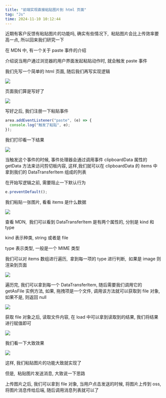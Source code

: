 ```yaml
---
title: "前端实现直接粘贴图片到 html 页面"
tag: "Js"
time: 2024-11-10 10:12:44
---
```


近期有客户反馈有粘贴图片的功能吗, 确实有些情况下,  粘贴图片会比上传效率要高一点, 所以回来我们研究一下

在 MDN 中, 有一个关于 paste 事件的介绍

介绍说当用户通过浏览器的用户界面发起粘贴动作时, 就会触发 paste 事件

我们先写一个简单的 html 页面, 随后我们再写实现逻辑

<img src="../imgs/101/06.webp" />

页面我们算是写好了

<img src="../imgs/101/07.webp" />

写好之后, 我们注册一下粘贴事件

```js
area.addEventListener("paste", (e) => {
  console.log("触发了粘贴", e);
});
```

我们打印看一下结果

<img src="../imgs/101/08.webp" />

当触发这个事件的时候, 事件处理器会通过调用事件 clipboardData 属性的 getData 方法来访问剪切板内容, 这样,我们就可以在 clipboardData 的 items 中拿到我们的 DataTransferItem 组成的列表

在开始写逻辑之前, 需要阻止一下默认行为

```js
e.preventDefault();
```

我们粘贴一张图片, 看看 items 是什么数据

<img src="../imgs/101/09.webp" />

查看 MDN,  我们可以看到 DataTransferItem 是有两个属性的, 分别是 kind 和 type

kind 表示种类, string 或者是 file

type 表示类型, 一般是一个 MIME 类型

我们可以对 items 数组进行遍历,  拿到每一项的 type 进行判断,  如果是 image 则渲染到页面

<img src="../imgs/101/10.webp" />

遍历完, 我们可以拿到每一个 DataTransferItem, 随后需要我们调用它的 getAsFile 实例方法, 如果, 拖拽项是一个文件, 调用该方法就可以获取到 file 对象, 如果不是, 则返回 null

<img src="../imgs/101/11.webp" />

获取 file 对象之后, 读取文件内容, 在 load 中可以拿到读取到的结果, 我们将结果进行赋值即可

<img src="../imgs/101/12.webp" />

我们看一下大致效果

<img src="../imgs/101/13.webp" />

这样, 我们粘贴图片的功能大致就实现了

但是,  粘贴图片发送消息, 大致说一下思路

上传图片之后, 我们可以拿到 file 对象, 当用户点击发送的时候, 将图片上传到 oss, 将图片消息传给后端, 随后调用消息列表就可以了
